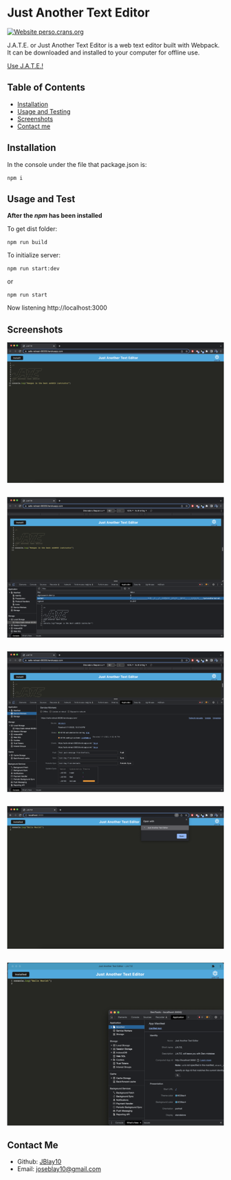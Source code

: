 # Just Another Text Editor
[![Website perso.crans.org](https://img.shields.io/website-up-down-green-red/https/perso.crans.org.svg)](https://perso.crans.org/) 

J.A.T.E. or Just Another Text Editor is a web text editor built with Webpack. It can be downloaded and installed to your computer for offline use.

[Use J.A.T.E.!](https://safe-retreat-08339.herokuapp.com/)

## Table of Contents

- [Installation](#installation)
- [Usage and Testing](#usage-and-test)
- [Screenshots](#screenshots)
- [Contact me](#contact)

## Installation

In the console under the file that package.json is:
```
npm i
```

## Usage and Test

**After the _npm_ has been installed** 

To get dist folder:
```
npm run build
```

To initialize server:
```
npm run start:dev
```
or 

```
npm run start
```

Now listening http://localhost:3000

## Screenshots

![first](./img/jate-3.png)
##
![Local storage](./img/jate-2.png)
##
![Service](./img/jate.png)
##
![offline](./img/jate-4.png)
##
![installation](./img/jate-5.png)

## Contact Me
- Github: [JBlay10](https://github.com/JBlay10)
- Email: joseblay10@gmail.com


